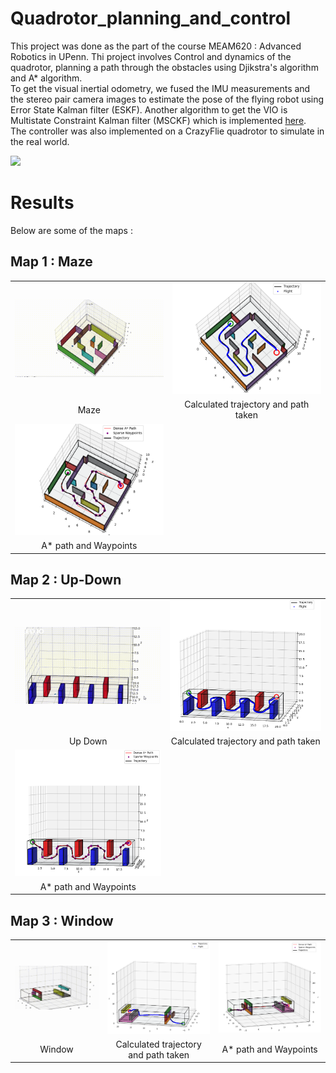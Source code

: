 # Quadrotor_planning_and_control

This project was done as the part of the course MEAM620 : Advanced Robotics in UPenn. Thi project involves Control and  dynamics of the quadrotor, planning a path through the obstacles using Djikstra's algorithm and A* algorithm.<br> 
To get the visual inertial odometry, we fused the IMU measurements and the stereo pair camera images to estimate the pose of the flying robot using Error State Kalman filter (ESKF). Another algorithm to get the VIO is Multistate Constraint Kalman filter (MSCKF) which is implemented [here](https://github.com/rohiitb/msckf_vio_python).
<br>
The controller was also implemented on a CrazyFlie quadrotor to simulate in the real world.

<img src="./Pictures/crazyflie.gif">

# Results

Below are some of the maps :

## Map 1 : Maze
<table>
  <tr>
      <td align = "center"> <img src="./Pictures/maze1.gif"> </td>
      <td align = "center"> <img src="./Pictures/3D_Path_1.png"> </td>
      
  </tr>
  <tr>
      <td align = "center"> Maze</td>
      <td align = "center"> Calculated trajectory and path taken </td>
      
  </tr>
    <tr>
      <td align = "center"> <img src="./Pictures/A_Path_1.png"> </td>
  </tr>
  <tr>
      <td align = "center"> A* path and Waypoints </td>
  </tr>
</table>

## Map 2 : Up-Down

<table>
  <tr>
      <td align = "center"> <img src="./Pictures/updown1.gif"> </td>
      <td align = "center"> <img src="./Pictures/3D_Path_2.png"> </td>
  </tr>
  <tr>
      <td align = "center">Up Down</td>
      <td align = "center"> Calculated trajectory and path taken </td>
      
  </tr>
  <tr>
      <td align = "center"> <img src="./Pictures/A_2.png"> </td>
  </tr>
  <tr>
      <td align = "center"> A* path and Waypoints </td>
  </tr>
  
</table>

## Map 3 : Window

<table>
  <tr>
      <td align = "center"> <img src="./Pictures/window1.gif"> </td>
      <td align = "center"> <img src="./Pictures/3D_Path_3.png"> </td>
      <td align = "center"> <img src="./Pictures/A_3.png"> </td>
  </tr>
  <tr>
      <td align = "center"> Window</td>
      <td align = "center"> Calculated trajectory and path taken </td>
      <td align = "center"> A* path and Waypoints </td>
  </tr>
</table>
